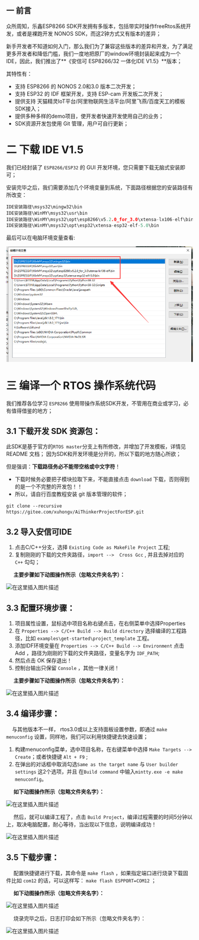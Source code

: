 ## 一 前言

众所周知，乐鑫ESP8266 SDK开发拥有多版本，包括带实时操作freeRtos系统开发，或者是裸跑开发 NONOS SDK，而这2钟方式又有版本的差异；

新手开发者不知道如何入门，那么我们为了兼容这些版本的差异和开发，为了满足更多开发者和降低门槛，我们一度地把原厂的window环境封装起来成为一个IDE，因此，我们推出了**《安信可 ESP8266/32 一体化IDE V1.5》**版本；

其特性有：

- 支持 ESP8266 的 NONOS 2.0和3.0 版本二次开发；
- 支持 ESP32 的 IDF 框架开发，支持 ESP-cam 开发板二次开发；
- 提供支持 天猫精灵IoT平台/阿里物联网生活平台/阿里飞燕/百度天工的模板SDK接入；
- 提供多种多样的demo项目，使开发者快速开发使用自己的业务；
- SDK资源开发包使用 Git 管理，用户可自行更新；

# 二 下载 IDE V1.5

我们已经封装了 `ESP8266/ESP32` 的 GUI 开发环境，您只需要下载无脑式安装即可；

安装完毕之后，我们需要添加几个环境变量到系统，下面路径根据您的安装路径有所改变：

```C
IDE安装路径\msys32\mingw32\bin
IDE安装路径\WinMY\msys32\usr\bin
IDE安装路径\WinMY\msys32\opt\esp8266\v5.2.0_for_3.0\xtensa-lx106-elf\bin
IDE安装路径\WinMY\msys32\opt\esp32\xtensa-esp32-elf-5.0\bin
```

最后可以在电脑环境变量查看:

![22](../_media/quick/path_set.png)

# 三 编译一个 RTOS 操作系统代码

我们推荐各位学习 `ESP8266` 使用带操作系统SDK开发，不管用在商业或学习，必有值得借鉴的地方；

## 3.1 下载开发 SDK 资源包：

此SDK是基于官方的` RTOS master `分支上有所修改，并增加了开发模板，详情见 README 文档；
因为SDK和开发环境是分开的，所以下载的地方随心所欲；

但是强调：**下载路径务必不能带空格或中文字符**！



- 下载时候务必要把子模块拉取下来，不能直接点击 `download` 下载，否则得到的是一个不完整的开发包！！
- 所以，请自行百度教程安装 git 版本管理的软件；

```
git clone --recursive https://gitee.com/xuhongv/AiThinkerProjectForESP.git
```

## 3.2 导入安信可IDE

1. 点击C/C++分支，选择 `Existing Code as MakeFile Project` 工程;
2. 复制刚刚的下载的文件夹路径，`import -->  Cross Gcc` , 并且去掉对应的 `C++` 勾勾；

&nbsp;&nbsp;&nbsp;&nbsp; **主要步骤如下动图操作所示（忽略文件夹名字）：**


![在这里插入图片描述](https://img-blog.csdnimg.cn/20200212152213214.gif )

## 3.3 配置环境步骤：

 1. 项目属性设置，鼠标选中项目名称右键点击，在右侧菜单中选择Properties 
 2. 在 `Properties --> C/C++ Build --> Build directory` 选择编译的工程路径，比如 `examples\get-started\project_template` 工程。
 3. 添加IDF环境变量在 `Properties --> C/C++ Build --> Environment` 点击Add ，路径为刚刚的下载的文件夹路径，变量名字为 `IDF_PATH`;
 4. 然后点击 OK 保存退出！
 5. 控制台输出只保留 `Console` ，其他一律关闭！

 &nbsp;&nbsp;&nbsp;&nbsp; **主要步骤如下动图操作所示（忽略文件夹名字）：**

![在这里插入图片描述](https://img-blog.csdnimg.cn/20200212155413567.gif )


## 3.4 编译步骤：

&nbsp;&nbsp;&nbsp;&nbsp;与其他版本不一样， rtos3.0或以上支持面板设置参数，即通过 `make menuconfig` 设置，同样地，我们可以利用快捷键去快速设置；

 1. 构建menuconfig菜单，选中项目名称，在右键菜单中选择 `Make Targets --> Create`；或者快捷键 `Alt + F9` ;
 2. 在弹出的对话框中取消勾选`Same as the target name` 与 `User builder settings` 这2个选项，并且
在`Build command` 中输入`mintty.exe -e make menuconfig`。


&nbsp;&nbsp;&nbsp;&nbsp; **如下动图操作所示（忽略文件夹名字）：**

![在这里插入图片描述](https://img-blog.csdnimg.cn/20200212155920148.gif)

&nbsp;&nbsp;&nbsp;&nbsp; 然后，就可以编译工程了，点击 `Build Project`，编译过程需要的时间5分钟以上，取决电脑配置，耐心等待，当出现以下信息，说明编译成功！


![在这里插入图片描述](https://img-blog.csdnimg.cn/2020021216170559.png)


## 3.5 下载步骤：
&nbsp;&nbsp;&nbsp;&nbsp; 配置快捷键进行下载，其命令是  `make flash` ，如果指定端口进行烧录下载固件比如 `com12` 的话，可以这样写： `make flash ESPPORT=COM12` ；

&nbsp;&nbsp;&nbsp;&nbsp; **如下动图操作所示（忽略文件夹名字）：**

![在这里插入图片描述](https://img-blog.csdnimg.cn/20200212162629143.gif)

&nbsp;&nbsp;&nbsp;&nbsp; 烧录完毕之后，日志打印会如下所示（忽略文件夹名字）：

![在这里插入图片描述](https://img-blog.csdnimg.cn/20200212162050191.png)